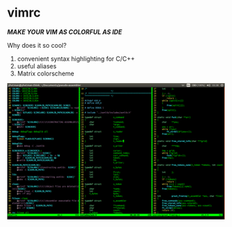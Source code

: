 # vimrc

***MAKE YOUR VIM AS COLORFUL AS IDE***


Why does it so cool?

1) convenient syntax highlighting for C/C++
2) useful aliases
3) Matrix colorscheme 

![](https://github.com/yhetman/vimrc/blob/master/img/screenshot.png)


